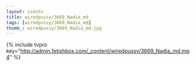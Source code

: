 ```yaml
--- 
layout: sieutv
title: wiredpussy/3669_Nadia_md
tags: [wiredpussy/3669_Nadia_md]
thumb_: wiredpussy/3669_Nadia_md.jpg
---
```

{% include tvpro key="http://admin.fetishbox.com/_content/wiredpussy/3669_Nadia_md.mp4" %} 
